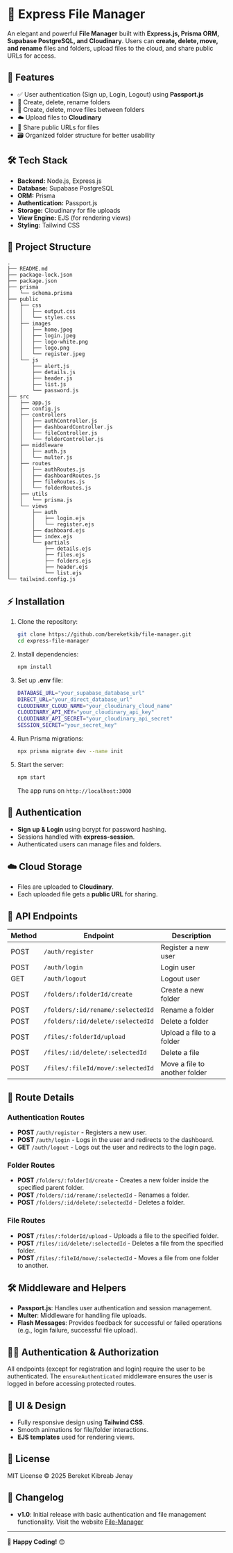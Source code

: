 # 📂 Express File Manager

An elegant and powerful **File Manager** built with **Express.js, Prisma ORM, Supabase PostgreSQL, and Cloudinary**. Users can **create, delete, move, and rename** files and folders, upload files to the cloud, and share public URLs for access.

## 🚀 Features

- ✅ User authentication (Sign up, Login, Logout) using **Passport.js**
- 📁 Create, delete, rename folders
- 📄 Create, delete, move files between folders
- ☁️ Upload files to **Cloudinary**
- 🔗 Share public URLs for files
- 🗃️ Organized folder structure for better usability

## 🛠️ Tech Stack

- **Backend:** Node.js, Express.js
- **Database:** Supabase PostgreSQL
- **ORM:** Prisma
- **Authentication:** Passport.js
- **Storage:** Cloudinary for file uploads
- **View Engine:** EJS (for rendering views)
- **Styling:** Tailwind CSS

## 📂 Project Structure

```
.
├── README.md
├── package-lock.json
├── package.json
├── prisma
│   └── schema.prisma
├── public
│   ├── css
│   │   ├── output.css
│   │   └── styles.css
│   ├── images
│   │   ├── home.jpeg
│   │   ├── login.jpeg
│   │   ├── logo-white.png
│   │   ├── logo.png
│   │   └── register.jpeg
│   └── js
│       ├── alert.js
│       ├── details.js
│       ├── header.js
│       ├── list.js
│       └── password.js
├── src
│   ├── app.js
│   ├── config.js
│   ├── controllers
│   │   ├── authController.js
│   │   ├── dashboardController.js
│   │   ├── fileController.js
│   │   └── folderController.js
│   ├── middleware
│   │   ├── auth.js
│   │   └── multer.js
│   ├── routes
│   │   ├── authRoutes.js
│   │   ├── dashboardRoutes.js
│   │   ├── fileRoutes.js
│   │   └── folderRoutes.js
│   ├── utils
│   │   └── prisma.js
│   └── views
│       ├── auth
│       │   ├── login.ejs
│       │   └── register.ejs
│       ├── dashboard.ejs
│       ├── index.ejs
│       └── partials
│           ├── details.ejs
│           ├── files.ejs
│           ├── folders.ejs
│           ├── header.ejs
│           └── list.ejs
└── tailwind.config.js
```

## ⚡ Installation

1. Clone the repository:
   ```sh
   git clone https://github.com/bereketkib/file-manager.git
   cd express-file-manager
   ```
2. Install dependencies:
   ```sh
   npm install
   ```
3. Set up **.env** file:
   ```sh
   DATABASE_URL="your_supabase_database_url"
   DIRECT_URL="your_direct_database_url"
   CLOUDINARY_CLOUD_NAME="your_cloudinary_cloud_name"
   CLOUDINARY_API_KEY="your_cloudinary_api_key"
   CLOUDINARY_API_SECRET="your_cloudinary_api_secret"
   SESSION_SECRET="your_secret_key"
   ```
4. Run Prisma migrations:
   ```sh
   npx prisma migrate dev --name init
   ```
5. Start the server:
   ```sh
   npm start
   ```
   The app runs on `http://localhost:3000`

## 🔑 Authentication

- **Sign up & Login** using bcrypt for password hashing.
- Sessions handled with **express-session**.
- Authenticated users can manage files and folders.

## ☁️ Cloud Storage

- Files are uploaded to **Cloudinary**.
- Each uploaded file gets a **public URL** for sharing.

## 📌 API Endpoints

| Method | Endpoint                          | Description                   |
| ------ | --------------------------------- | ----------------------------- |
| POST   | `/auth/register`                  | Register a new user           |
| POST   | `/auth/login`                     | Login user                    |
| GET    | `/auth/logout`                    | Logout user                   |
| POST   | `/folders/:folderId/create`       | Create a new folder           |
| POST   | `/folders/:id/rename/:selectedId` | Rename a folder               |
| POST   | `/folders/:id/delete/:selectedId` | Delete a folder               |
| POST   | `/files/:folderId/upload`         | Upload a file to a folder     |
| POST   | `/files/:id/delete/:selectedId`   | Delete a file                 |
| POST   | `/files/:fileId/move/:selectedId` | Move a file to another folder |

## 📜 Route Details

### Authentication Routes

- **POST** `/auth/register` - Registers a new user.
- **POST** `/auth/login` - Logs in the user and redirects to the dashboard.
- **GET** `/auth/logout` - Logs out the user and redirects to the login page.

### Folder Routes

- **POST** `/folders/:folderId/create` - Creates a new folder inside the specified parent folder.
- **POST** `/folders/:id/rename/:selectedId` - Renames a folder.
- **POST** `/folders/:id/delete/:selectedId` - Deletes a folder.

### File Routes

- **POST** `/files/:folderId/upload` - Uploads a file to the specified folder.
- **POST** `/files/:id/delete/:selectedId` - Deletes a file from the specified folder.
- **POST** `/files/:fileId/move/:selectedId` - Moves a file from one folder to another.

## 🛠️ Middleware and Helpers

- **Passport.js**: Handles user authentication and session management.
- **Multer**: Middleware for handling file uploads.
- **Flash Messages**: Provides feedback for successful or failed operations (e.g., login failure, successful file upload).

## 🧑‍💻 Authentication & Authorization

All endpoints (except for registration and login) require the user to be authenticated. The `ensureAuthenticated` middleware ensures the user is logged in before accessing protected routes.

## 🎨 UI & Design

- Fully responsive design using **Tailwind CSS**.
- Smooth animations for file/folder interactions.
- **EJS templates** used for rendering views.

## 📜 License

MIT License © 2025 Bereket Kibreab Jenay

## 📅 Changelog

- **v1.0**: Initial release with basic authentication and file management functionality.
  Visit the website [File-Manager](https://file-manager-3q3u.onrender.com)

---

🚀 **Happy Coding!** 😊
